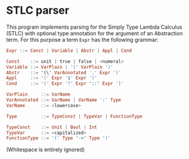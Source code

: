 # STLC parser

This program implements parsing for the Simply Type Lambda Calculus (STLC) with optional type annotation for the argument of an Abstraction term. For this purpose a term `Expr` has the following grammar:

```hs
Expr ::= Const | Variable | Abstr | Appl | Cond

Const    ::= unit | true | false | <numeral>
Variable ::= VarPlain | '(' VarPlain ')'
Abstr    ::= '(\' VarAnnotated '.' Expr ')'
Appl     ::= '(' Expr '$' Expr ')'
Cond     ::= '(' Expr '?' Expr '::' Expr ')'

VarPlain     ::= VarName
VarAnnotated ::= VarName | VarName ':' Type
VarName      ::= <lowercase>

Type         ::= TypeConst | TypeVar | FunctionType

TypeConst    ::= Unit | Bool | Int
TypeVar      ::= <capitalized>
FunctionType ::= '(' Type '->' Type ')'
```

(Whitespace is entirely ignored)
